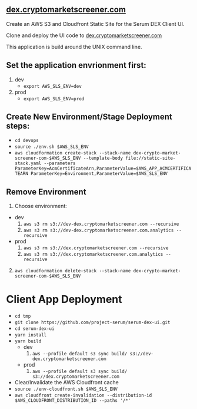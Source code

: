 ## [dex.cryptomarketscreener.com](https://dex.cryptomarketscreener.com)

Create an AWS S3 and Cloudfront Static Site for the Serum DEX Client UI.

Clone and deploy the UI code to [dex.cryptomarketscreener.com](https://dex.cryptomarketscreener.com)

This application is build around the UNIX command line.

## Set the application envrionment first:

1. dev
   - `export AWS_SLS_ENV=dev`
2. prod
   - `export AWS_SLS_ENV=prod`

## Create New Environment/Stage Deployment steps:

- `cd devops`
- `source ./env.sh $AWS_SLS_ENV`
- `aws cloudformation create-stack --stack-name dex-crypto-market-screener-com-$AWS_SLS_ENV --template-body file://static-site-stack.yaml --parameters ParameterKey=AcmCertificateArn,ParameterValue=$AWS_APP_ACMCERTIFICATEARN ParameterKey=Environment,ParameterValue=$AWS_SLS_ENV`

## Remove Environment

1. Choose environment:

- dev
  1. `aws s3 rm s3://dev-dex.cryptomarketscreener.com --recursive`
  2. `aws s3 rm s3://dev-dex.cryptomarketscreener.com.analytics --recursive`
- prod
  1. `aws s3 rm s3://dex.cryptomarketscreener.com --recursive`
  2. `aws s3 rm s3://dex.cryptomarketscreener.com.analytics --recursive`

2. `aws cloudformation delete-stack --stack-name dex-crypto-market-screener-com-$AWS_SLS_ENV`

# Client App Deployment

- `cd tmp`
- `git clone https://github.com/project-serum/serum-dex-ui.git`
- `cd serum-dex-ui`
- `yarn install`
- `yarn build`
  - dev
    1. `aws --profile default s3 sync build/ s3://dev-dex.cryptomarketscreener.com`
  - prod
    1. `aws --profile default s3 sync build/ s3://dex.cryptomarketscreener.com`
- Clear/Invalidate the AWS Cloudfront cache
- `source ./env-cloudfront.sh $AWS_SLS_ENV`
- `aws cloudfront create-invalidation --distribution-id $AWS_CLOUDFRONT_DISTRIBUTION_ID --paths '/*'`
